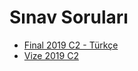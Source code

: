 # Sınav Soruları

- [Final 2019 C2 - Türkçe](./S%C4%B1nav%20Sorular%C4%B1/Final%202019%20C2%20-%20T%C3%BCrk%C3%A7e.pdf)
- [Vize 2019 C2](./S%C4%B1nav%20Sorular%C4%B1/Vize%202019%20C2.pdf)
